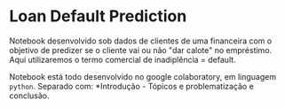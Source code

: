 # Loan Default Prediction

Notebook desenvolvido sob dados de clientes de uma financeira com o objetivo de predizer se o cliente vai ou não "dar calote" no empréstimo.
Aqui utilizaremos o termo comercial de inadiplência = default. 

Notebook está todo desenvolvido no google colaboratory, em linguagem `python`. Separado com:
 *Introdução - Tópicos e problematização e conclusão.
